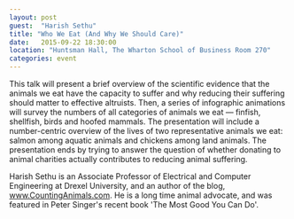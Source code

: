 ```yaml
---
layout: post
guest:  "Harish Sethu"
title: "Who We Eat (And Why We Should Care)"
date:   2015-09-22 18:30:00
location: "Huntsman Hall, The Wharton School of Business Room 270"
categories: event
---
```

This talk will present a brief overview of the scientific evidence that the animals we eat have the capacity to suffer and why reducing their suffering should matter to effective altruists. Then, a series of infographic animations will survey the numbers of all categories of animals we eat — finfish, shellfish, birds and hoofed mammals. The presentation will include a number-centric overview of the lives of two representative animals we eat: salmon among aquatic animals and chickens among land animals. The presentation ends by trying to answer the question of whether donating to animal charities actually contributes to reducing animal suffering.

Harish Sethu is an Associate Professor of Electrical and Computer Engineering at Drexel University, and an author of the blog, www.CountingAnimals.com. He is a long time animal advocate, and was featured in Peter Singer's recent book 'The Most Good You Can Do'.
